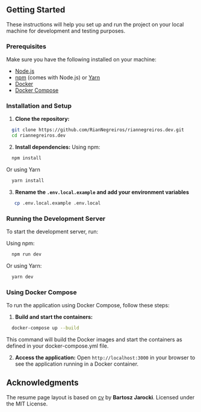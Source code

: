 ## Getting Started

These instructions will help you set up and run the project on your local machine for development and testing purposes.

### Prerequisites

Make sure you have the following installed on your machine:

- [Node.js](https://nodejs.org/)
- [npm](https://www.npmjs.com/) (comes with Node.js) or [Yarn](https://yarnpkg.com/)
- [Docker](https://www.docker.com/get-started)
- [Docker Compose](https://docs.docker.com/compose/install/)

### Installation and Setup

1. **Clone the repository:**
```bash
  git clone https://github.com/RianNegreiros/riannegreiros.dev.git
  cd riannegreiros.dev
```

2. **Install dependencies:**
Using npm:
```bash
  npm install
```

Or using Yarn
```bash
  yarn install
```

3. **Rename the `.env.local.example` and add your environment variables**
```bash
   cp .env.local.example .env.local
```

### Running the Development Server

To start the development server, run:

Using npm:
```bash
  npm run dev
```

Or using Yarn:
```bash
  yarn dev
```

### Using Docker Compose

To run the application using Docker Compose, follow these steps:

1. **Build and start the containers:**

```bash
  docker-compose up --build
```
This command will build the Docker images and start the 
containers as defined in your docker-compose.yml file.

2. **Access the application:** Open `http://localhost:3000` in your browser to see the application running in a Docker container.

## Acknowledgments

The resume page layout is based on [cv](https://github.com/BartoszJarocki/cv) by **Bartosz Jarocki**. Licensed under the MIT License.
